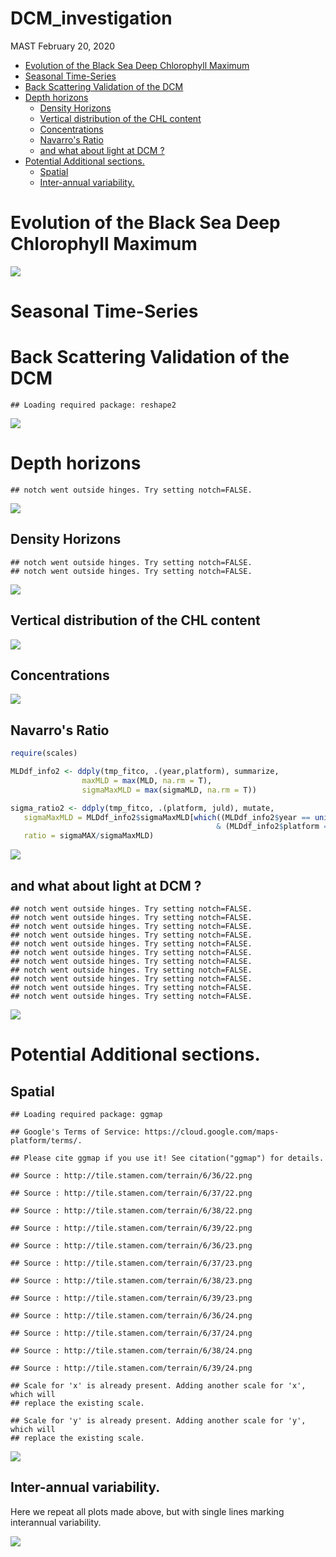 DCM\_investigation
================
MAST
February 20, 2020

-   [Evolution of the Black Sea Deep Chlorophyll Maximum](#evolution-of-the-black-sea-deep-chlorophyll-maximum)
-   [Seasonal Time-Series](#seasonal-time-series)
-   [Back Scattering Validation of the DCM](#back-scattering-validation-of-the-dcm)
-   [Depth horizons](#depth-horizons)
    -   [Density Horizons](#density-horizons)
    -   [Vertical distribution of the CHL content](#vertical-distribution-of-the-chl-content)
    -   [Concentrations](#concentrations)
    -   [Navarro's Ratio](#navarros-ratio)
    -   [and what about light at DCM ?](#and-what-about-light-at-dcm)
-   [Potential Additional sections.](#potential-additional-sections.)
    -   [Spatial](#spatial)
    -   [Inter-annual variability.](#inter-annual-variability.)

Evolution of the Black Sea Deep Chlorophyll Maximum
===================================================

![](article_figure_ARTHUR_CAPET_files/figure-markdown_github/Fig3-1.png)

Seasonal Time-Series
====================

Back Scattering Validation of the DCM
=====================================

    ## Loading required package: reshape2

![](article_figure_ARTHUR_CAPET_files/figure-markdown_github/Fig9-1.png)

Depth horizons
==============

    ## notch went outside hinges. Try setting notch=FALSE.

![](article_figure_ARTHUR_CAPET_files/figure-markdown_github/Fig5-1.png)

Density Horizons
----------------

    ## notch went outside hinges. Try setting notch=FALSE.
    ## notch went outside hinges. Try setting notch=FALSE.

![](article_figure_ARTHUR_CAPET_files/figure-markdown_github/Fig6-1.png)

Vertical distribution of the CHL content
----------------------------------------

![](article_figure_ARTHUR_CAPET_files/figure-markdown_github/Fig8-1.png)

Concentrations
--------------

![](article_figure_ARTHUR_CAPET_files/figure-markdown_github/Fig7-1.png)

Navarro's Ratio
---------------

``` r
require(scales)

MLDdf_info2 <- ddply(tmp_fitco, .(year,platform), summarize,
                maxMLD = max(MLD, na.rm = T),
                sigmaMaxMLD = max(sigmaMLD, na.rm = T))

sigma_ratio2 <- ddply(tmp_fitco, .(platform, juld), mutate,
   sigmaMaxMLD = MLDdf_info2$sigmaMaxMLD[which((MLDdf_info2$year == unique(year))
                                              & (MLDdf_info2$platform == unique(platform)))],
   ratio = sigmaMAX/sigmaMaxMLD)
```

![](article_figure_ARTHUR_CAPET_files/figure-markdown_github/ratio_spatial2b-1.png)

and what about light at DCM ?
-----------------------------

    ## notch went outside hinges. Try setting notch=FALSE.
    ## notch went outside hinges. Try setting notch=FALSE.
    ## notch went outside hinges. Try setting notch=FALSE.
    ## notch went outside hinges. Try setting notch=FALSE.
    ## notch went outside hinges. Try setting notch=FALSE.
    ## notch went outside hinges. Try setting notch=FALSE.
    ## notch went outside hinges. Try setting notch=FALSE.
    ## notch went outside hinges. Try setting notch=FALSE.
    ## notch went outside hinges. Try setting notch=FALSE.
    ## notch went outside hinges. Try setting notch=FALSE.
    ## notch went outside hinges. Try setting notch=FALSE.

![](article_figure_ARTHUR_CAPET_files/figure-markdown_github/PARatDCM2BIS-1.png)

Potential Additional sections.
==============================

Spatial
-------

    ## Loading required package: ggmap

    ## Google's Terms of Service: https://cloud.google.com/maps-platform/terms/.

    ## Please cite ggmap if you use it! See citation("ggmap") for details.

    ## Source : http://tile.stamen.com/terrain/6/36/22.png

    ## Source : http://tile.stamen.com/terrain/6/37/22.png

    ## Source : http://tile.stamen.com/terrain/6/38/22.png

    ## Source : http://tile.stamen.com/terrain/6/39/22.png

    ## Source : http://tile.stamen.com/terrain/6/36/23.png

    ## Source : http://tile.stamen.com/terrain/6/37/23.png

    ## Source : http://tile.stamen.com/terrain/6/38/23.png

    ## Source : http://tile.stamen.com/terrain/6/39/23.png

    ## Source : http://tile.stamen.com/terrain/6/36/24.png

    ## Source : http://tile.stamen.com/terrain/6/37/24.png

    ## Source : http://tile.stamen.com/terrain/6/38/24.png

    ## Source : http://tile.stamen.com/terrain/6/39/24.png

    ## Scale for 'x' is already present. Adding another scale for 'x', which will
    ## replace the existing scale.

    ## Scale for 'y' is already present. Adding another scale for 'y', which will
    ## replace the existing scale.

![](article_figure_ARTHUR_CAPET_files/figure-markdown_github/Fig4-1.png)

Inter-annual variability.
-------------------------

Here we repeat all plots made above, but with single lines marking interannual variability.

![](article_figure_ARTHUR_CAPET_files/figure-markdown_github/Fig11-1.png)
